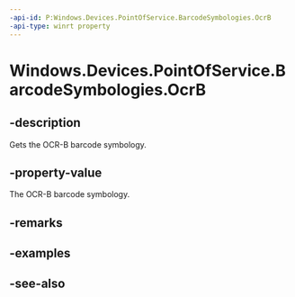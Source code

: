 ```yaml
---
-api-id: P:Windows.Devices.PointOfService.BarcodeSymbologies.OcrB
-api-type: winrt property
---
```


<!-- Property syntax
public uint OcrB { get; }
-->

# Windows.Devices.PointOfService.BarcodeSymbologies.OcrB

## -description
Gets the OCR-B barcode symbology.

## -property-value
The OCR-B barcode symbology.

## -remarks

## -examples

## -see-also
